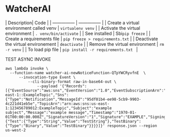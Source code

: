 # WatcherAI


| Description| Code | 
| ————— | ————— |
| Create a virtual environment called venv | `virtualenv venv` | 
| Activate the virtual environment | `. venv/bin/activate` |
| See installed | Sbi`pip freeze` |
| Create a requirements file | `pip freeze > requirements.txt` |
| Deactivate the virtual environement | `deactivate` |
| Remove the virtual environment | `rm -r venv` |
| To load pip file | `pip install -r requirements.txt ` |



TEST ASYNC INVOKE
```
aws lambda invoke \
  --function-name watcher-ai-newNoticeFunction-QTpYWCRyvfnE  \
      --invocation-type Event \
          --cli-binary-format raw-in-base64-out \
              --payload '{"Records":[{"EventSource":"aws:sns","EventVersion":"1.0","EventSubscriptionArn":"arn:aws:sns:us-east-1::ExampleTopic","Sns":{"Type":"Notification","MessageId":"95df01b4-ee98-5cb9-9903-4c221d41eb5e","TopicArn":"arn:aws:sns:us-east-1:123456789012:ExampleTopic","Subject":"example subject","Message":"example message","Timestamp":"1970-01-01T00:00:00.000Z","SignatureVersion":"1","Signature":"EXAMPLE","SigningCertUrl":"EXAMPLE","UnsubscribeUrl":"EXAMPLE","MessageAttributes":{"Test":{"Type":"String","Value":"TestString"},"TestBinary":{"Type":"Binary","Value":"TestBinary"}}}}]}' response.json --region us-west-2
  
```